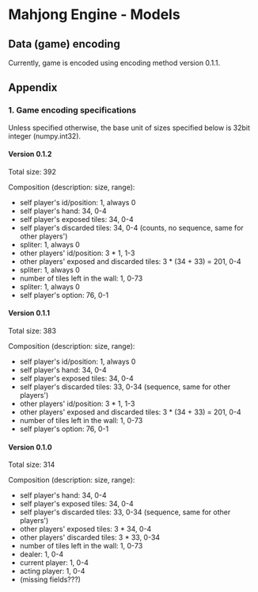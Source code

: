 # Mahjong Engine - Models

## Data (game) encoding

Currently, game is encoded using encoding method version 0.1.1.

## Appendix

### 1. Game encoding specifications

Unless specified otherwise, the base unit of sizes specified below is 32bit integer (numpy.int32).

#### Version 0.1.2

Total size: 392

Composition (description: size, range):
- self player's id/position: 1, always 0
- self player's hand: 34, 0-4
- self player's exposed tiles: 34, 0-4
- self player's discarded tiles: 34, 0-4 (counts, no sequence, same for other players')
- spliter: 1, always 0
- other players' id/position: 3 * 1, 1-3
- other players' exposed and discarded tiles: 3 * (34 + 33) = 201, 0-4
- spliter: 1, always 0
- number of tiles left in the wall: 1, 0-73
- spliter: 1, always 0
- self player's option: 76, 0-1

#### Version 0.1.1

Total size: 383

Composition (description: size, range):
- self player's id/position: 1, always 0
- self player's hand: 34, 0-4
- self player's exposed tiles: 34, 0-4
- self player's discarded tiles: 33, 0-34 (sequence, same for other players')
- other players' id/position: 3 * 1, 1-3
- other players' exposed and discarded tiles: 3 * (34 + 33) = 201, 0-4
- number of tiles left in the wall: 1, 0-73
- self player's option: 76, 0-1

#### Version 0.1.0

Total size: 314

Composition (description: size, range):
- self player's hand: 34, 0-4
- self player's exposed tiles: 34, 0-4
- self player's discarded tiles: 33, 0-34 (sequence, same for other players')
- other players' exposed tiles: 3 * 34, 0-4
- other players' discarded tiles: 3 * 33, 0-34
- number of tiles left in the wall: 1, 0-73
- dealer: 1, 0-4
- current player: 1, 0-4
- acting player: 1, 0-4
- (missing fields???)